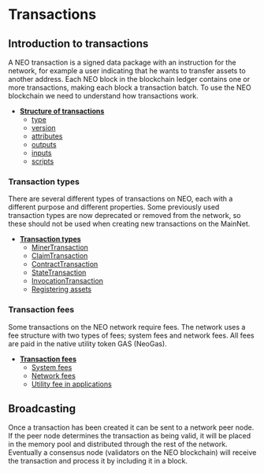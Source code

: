 # Transactions

## Introduction to transactions
A NEO transaction is a signed data package with an instruction for the network, for example a user indicating that he wants to transfer assets to another address. Each NEO block in the blockchain ledger contains one or more transactions, making each block a transaction batch. To use the NEO blockchain we need to understand how transactions work.

- **[Structure of transactions](transactions.md)**
  - [type](transactions.md#type)
  - [version](transactions.md#version)
  - [attributes](transactions.md#attributes)
  - [outputs](transactions.md#outputs)
  - [inputs](transactions.md#inputs)
  - [scripts](transactions.md#scripts)

### Transaction types
There are several different types of transactions on NEO, each with a different purpose and different properties. Some previously used transaction types are now deprecated or removed from the network, so these should not be used when creating new transactions on the MainNet.

- **[Transaction types](types.md)**
  - [MinerTransaction](types.md#minertransaction)
  - [ClaimTransaction](types.md#claimtransaction)
  - [ContractTransaction](types.md#contracttransaction)
  - [StateTransaction](types.md#statetransaction)
  - [InvocationTransaction](types.md#invocationtransaction)
  - [Registering assets](types.md#registering-assets)

### Transaction fees
Some transactions on the NEO network require fees. The network uses a fee structure with two types of fees; system fees and network fees. All fees are paid in the native utility token GAS (NeoGas).

- **[Transaction fees](fees.md)**
  - [System fees](fees.md#system-fees)
  - [Network fees](fees.md#network-fees)
  - [Utility fee in applications](fees.md#utility-fee-in-applications)

## Broadcasting
Once a transaction has been created it can be sent to a network peer node. If the peer node determines the transaction as being valid, it will be placed in the memory pool and distributed through the rest of the network. Eventually a consensus node (validators on the NEO blockchain) will receive the transaction and process it by including it in a block.
